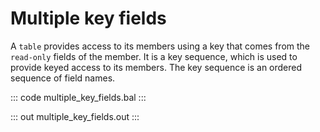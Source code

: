 # Multiple key fields

A `table` provides access to its members using a key that comes from the `read-only` fields of the member.
It is a key sequence, which is used to provide keyed access to its members. The key sequence is an ordered
sequence of field names.

::: code multiple_key_fields.bal :::

::: out multiple_key_fields.out :::